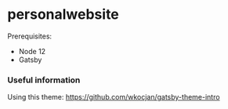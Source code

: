 # personalwebsite

Prerequisites:
- Node 12
- Gatsby


### Useful information
Using this theme: https://github.com/wkocjan/gatsby-theme-intro